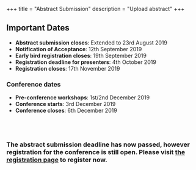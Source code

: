 +++
title = "Abstract Submission"
description = "Upload abstract"
+++

## Important Dates

- **Abstract submission closes**: Extended to 23rd August 2019
- **Notification of Acceptance**: 12th September 2019
- **Early bird registration closes**: 19th September 2019
- **Registration deadline for presenters**: 4th October 2019
- **Registration closes**: 17th November 2019


### Conference dates

- **Pre-conference workshops**: 1st/2nd December 2019
- **Conference starts**: 3rd December 2019
- **Conference closes**: 6th December 2019

<br><br>

### The abstract submission deadline has now passed, however registration for the conference is still open. Please visit [the registration page](/registration/) to register now.

<!--- <script type="text/javascript" src="https://form.jotform.co/jsform/91628488971878"></script> -->